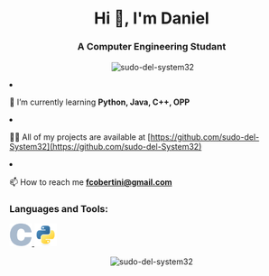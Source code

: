 <h1 align="center">Hi 👋, I'm Daniel</h1>
<h3 align="center">A Computer Engineering Studant</h3>


<p align="center">&nbsp;<img align="center" src="https://github-readme-stats.vercel.app/api?username=sudo-del-system32&show_icons=true&theme=dark&locale=en" alt="sudo-del-system32" /></p

- 🌱 I’m currently learning **Python, Java, C++, OPP**

- 👨‍💻 All of my projects are available at [https://github.com/sudo-del-System32](https://github.com/sudo-del-System32)

- 📫 How to reach me **fcobertini@gmail.com**




<h3 align="left">Languages and Tools:</h3>
<p align="left"> <a href="https://www.cprogramming.com/" target="_blank" rel="noreferrer"> <img src="https://raw.githubusercontent.com/devicons/devicon/master/icons/c/c-original.svg" alt="c" width="40" height="40"/> </a> <a href="https://www.python.org" target="_blank" rel="noreferrer"> <img src="https://raw.githubusercontent.com/devicons/devicon/master/icons/python/python-original.svg" alt="python" width="40" height="40"/> </a> </p>

<p align="center"><img align="center" src="https://github-readme-stats.vercel.app/api/top-langs?username=sudo-del-system32&show_icons=true&theme=dark&locale=en&layout=compact" alt="sudo-del-system32" /></p>
